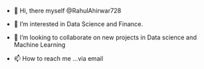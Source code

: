 - 👋 Hi, there myself @RahulAhirwar728
- 👀 I’m interested in Data Science and Finance.

- 💞️ I’m looking to collaborate on new projects in Data science and Machine Learning
- 📫 How to reach me ...via email 



<!---
RahulAhirwar728/RahulAhirwar728 is a ✨ special ✨ repository because its `README.md` (this file) appears on your GitHub profile.
You can click the Preview link to take a look at your changes.
--->
